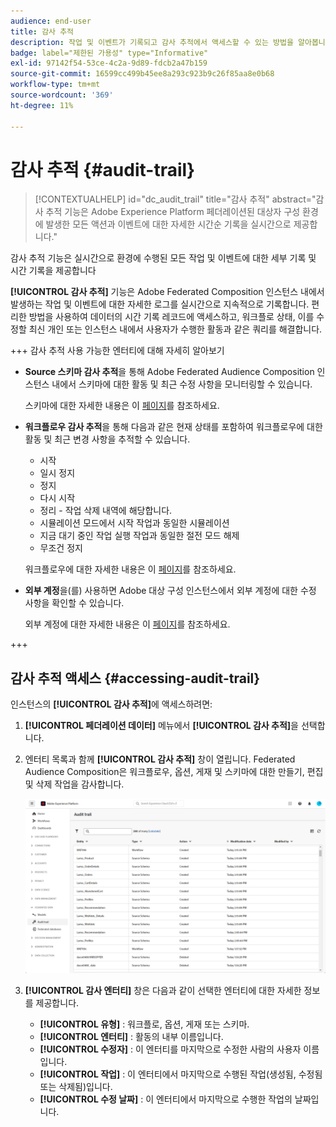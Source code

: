 ```yaml
---
audience: end-user
title: 감사 추적
description: 작업 및 이벤트가 기록되고 감사 추적에서 액세스할 수 있는 방법을 알아봅니다
badge: label="제한된 가용성" type="Informative"
exl-id: 97142f54-53ce-4c2a-9d89-fdcb2a47b159
source-git-commit: 16599cc499b45ee8a293c923b9c26f85aa8e0b68
workflow-type: tm+mt
source-wordcount: '369'
ht-degree: 11%

---
```


# 감사 추적 {#audit-trail}

>[!CONTEXTUALHELP]
>id="dc_audit_trail"
>title="감사 추적"
>abstract="감사 추적 기능은 Adobe Experience Platform 페더레이션된 대상자 구성 환경에 발생한 모든 액션과 이벤트에 대한 자세한 시간순 기록을 실시간으로 제공합니다."

감사 추적 기능은 실시간으로 환경에 수행된 모든 작업 및 이벤트에 대한 세부 기록 및 시간 기록을 제공합니다

**[!UICONTROL 감사 추적]** 기능은 Adobe Federated Composition 인스턴스 내에서 발생하는 작업 및 이벤트에 대한 자세한 로그를 실시간으로 지속적으로 기록합니다. 편리한 방법을 사용하여 데이터의 시간 기록 레코드에 액세스하고, 워크플로 상태, 이를 수정할 최신 개인 또는 인스턴스 내에서 사용자가 수행한 활동과 같은 쿼리를 해결합니다.

+++ 감사 추적 사용 가능한 엔터티에 대해 자세히 알아보기

* **Source 스키마 감사 추적**&#x200B;을 통해 Adobe Federated Audience Composition 인스턴스 내에서 스키마에 대한 활동 및 최근 수정 사항을 모니터링할 수 있습니다.

  스키마에 대한 자세한 내용은 이 [페이지](../customer/schemas.md)를 참조하세요.

* **워크플로우 감사 추적**&#x200B;을 통해 다음과 같은 현재 상태를 포함하여 워크플로우에 대한 활동 및 최근 변경 사항을 추적할 수 있습니다.

   * 시작
   * 일시 정지
   * 정지
   * 다시 시작
   * 정리 - 작업 삭제 내역에 해당합니다.
   * 시뮬레이션 모드에서 시작 작업과 동일한 시뮬레이션
   * 지금 대기 중인 작업 실행 작업과 동일한 절전 모드 해제
   * 무조건 정지

  워크플로우에 대한 자세한 내용은 이 [페이지](../compositions/gs-compositions.md)를 참조하세요.

* **외부 계정**&#x200B;을(를) 사용하면 Adobe 대상 구성 인스턴스에서 외부 계정에 대한 수정 사항을 확인할 수 있습니다.

  외부 계정에 대한 자세한 내용은 이 [페이지](../connections/federated-db.md)를 참조하세요.

+++

## 감사 추적 액세스 {#accessing-audit-trail}

인스턴스의 **[!UICONTROL 감사 추적]**&#x200B;에 액세스하려면:

1. **[!UICONTROL 페더레이션 데이터]** 메뉴에서 **[!UICONTROL 감사 추적]**&#x200B;을 선택합니다.

1. 엔터티 목록과 함께 **[!UICONTROL 감사 추적]** 창이 열립니다. Federated Audience Composition은 워크플로우, 옵션, 게재 및 스키마에 대한 만들기, 편집 및 삭제 작업을 감사합니다.

   ![](assets/audit_trail.png)

1. **[!UICONTROL 감사 엔터티]** 창은 다음과 같이 선택한 엔터티에 대한 자세한 정보를 제공합니다.

   * **[!UICONTROL 유형]** : 워크플로, 옵션, 게재 또는 스키마.
   * **[!UICONTROL 엔터티]** : 활동의 내부 이름입니다.
   * **[!UICONTROL 수정자]** : 이 엔터티를 마지막으로 수정한 사람의 사용자 이름입니다.
   * **[!UICONTROL 작업]** : 이 엔터티에서 마지막으로 수행된 작업(생성됨, 수정됨 또는 삭제됨)입니다.
   * **[!UICONTROL 수정 날짜]** : 이 엔터티에서 마지막으로 수행한 작업의 날짜입니다.
